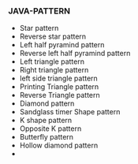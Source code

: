 ### JAVA-PATTERN
* Star pattern
* Reverse star pattern
* Left half pyramind pattern
* Reverse left half pyramind pattern
* Left triangle pattern
* Right triangle pattern
* left side triangle pattern
* Printing Triangle pattern
* Reverse Triangle pattern
* Diamond pattern
* Sandglass timer Shape pattern
* K shape pattern
* Opposite K pattern
* Butterfly pattern 
* Hollow diamond pattern
* 
  
  
  
  
  

  
 
  

  

